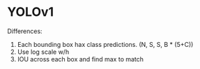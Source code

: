 # YOLOv1

Differences:

1. Each bounding box hax class predictions. (N, S, S, B \* (5+C))
2. Use log scale w/h
3. IOU across each box and find max to match
